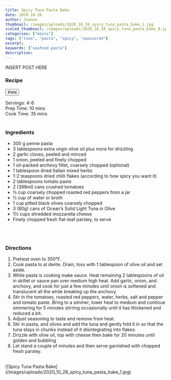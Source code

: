 ```yaml
---
title: Spicy Tuna Pasta Bake
date: 2020-10-28
author: Joanne
thumbnail: /images/uploads/2020_10_28_spicy_tuna_pasta_bake_1.jpg
scaled_thumbnail: /images/uploads/2020_10_28_spicy_tuna_pasta_bake_0.jpg
categories: ["mains"]
tags: ["tuna", "pasta", "spicy", "sponsored"]
excerpt: 
keywords: ["seafood pasta"]
description: 
---
```

<span class="blog-text">

INSERT POST HERE

<!--</br>
</br>
{{< youtube 2U5KL1buARQ >}}
</br>
</br>-->
</span>

### Recipe
<div print_button><form>
<input type="button" value="Print" class="btn__print" onClick="window.print()">
</form></div>

<div>Servings: <span itemprop="recipeYield">4-6 </div>
<div>Prep Time: <meta itemprop="prepTime" content="PT10M">10 mins</div>
<div>Cook Time: <meta itemprop="cookTime" content="PT35M">35 mins</div>
</br>

### Ingredients

* <span itemprop="recipeIngredient">300 g penne pasta</span>
* <span itemprop="recipeIngredient">3 tablespoons extra virgin olive oil plus more for drizzling </span>
* <span itemprop="recipeIngredient">2 garlic cloves, peeled and minced </span>
* <span itemprop="recipeIngredient">1 onion, peeled and finely chopped </span>
* <span itemprop="recipeIngredient">1 oil-packed anchovy fillet, coarsely chopped (optional) </span>
* <span itemprop="recipeIngredient">1 tablespoon dried Italian mixed herbs </span>
* <span itemprop="recipeIngredient">1-2 teaspoons dried chilli flakes (according to how spicy you want it) </span>
* <span itemprop="recipeIngredient">2 tablespoons tomato paste</span>
* <span itemprop="recipeIngredient">2 (398ml) cans crushed tomatoes </span>
* <span itemprop="recipeIngredient">½ cup coarsely chopped roasted red peppers from a jar</span>
* <span itemprop="recipeIngredient">&frac12; cup of water or broth </span>
* <span itemprop="recipeIngredient">1 cup pitted black olives coarsely chopped </span>
* <span itemprop="recipeIngredient">3 (80g) cans of Ocean’s Solid Light Tuna in Olive </span>
* <span itemprop="recipeIngredient">1&frac12; cups shredded mozzarella cheese </span>
* <span itemprop="recipeIngredient">Finely chopped fresh flat-leaf parsley, to serve</span>
</br>
</br>

### Directions

1. Preheat oven to 350°F.
2. Cook pasta to al dente. Drain, toss with 1 tablespoon of olive oil and set aside. 
3. While pasta is cooking make sauce. Heat remaining 2 tablespoons of oil in skillet or sauce pan over medium high heat. Add garlic, onion, and anchovy, and cook for just a few minutes until onion is softened and translucent all the while breaking up the anchovy. 
4. Stir in the tomatoes, roasted red peppers, water, herbs, salt and pepper and tomato paste. Bring to a simmer, lower heat to medium and continue simmering for 5 minutes stirring occasionally until it has thickened and reduced a bit. 
5. Adjust seasoning to taste and remove from heat. 
6. Stir in pasta, and olives and add the tuna and gently fold it in so that the tuna stays in chunks instead of it disintegrating into flakes.  
7. Drizzle with olive oil, top with cheese then bake for 20 minutes until golden and bubbling 
8. Let stand a couple of minutes and then serve garnished with chopped fresh parsley. 

</br>
![Spicy Tuna Pasta Bake](/images/uploads/2020_10_28_spicy_tuna_pasta_bake_1.jpg)